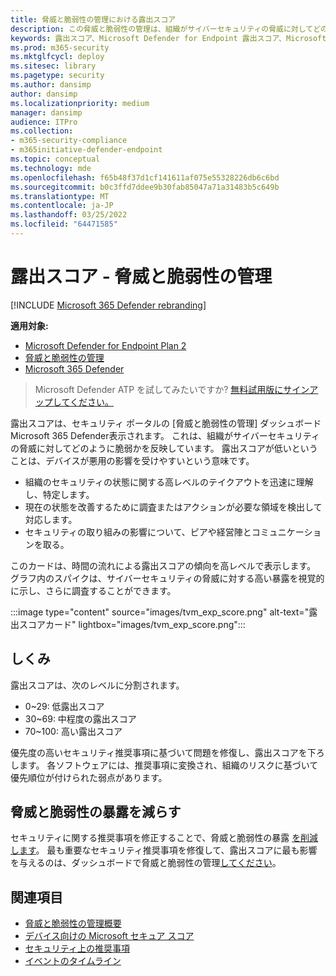 ```yaml
---
title: 脅威と脆弱性の管理における露出スコア
description: この脅威と脆弱性の管理は、組織がサイバーセキュリティの脅威に対してどのように脆弱かを反映しています。
keywords: 露出スコア、Microsoft Defender for Endpoint 露出スコア、Microsoft Defender for Endpoint tvm 露出スコア、組織の露出スコア、tvm 組織の露出スコア、脅威と脆弱性の管理、Microsoft Defender for Endpoint
ms.prod: m365-security
ms.mktglfcycl: deploy
ms.sitesec: library
ms.pagetype: security
ms.author: dansimp
author: dansimp
ms.localizationpriority: medium
manager: dansimp
audience: ITPro
ms.collection:
- m365-security-compliance
- m365initiative-defender-endpoint
ms.topic: conceptual
ms.technology: mde
ms.openlocfilehash: f65b48f37d1cf141611af075e55328226db6c6bd
ms.sourcegitcommit: b0c3ffd7ddee9b30fab85047a71a31483b5c649b
ms.translationtype: MT
ms.contentlocale: ja-JP
ms.lasthandoff: 03/25/2022
ms.locfileid: "64471585"
---
```

# <a name="exposure-score---threat-and-vulnerability-management"></a>露出スコア - 脅威と脆弱性の管理

[!INCLUDE [Microsoft 365 Defender rebranding](../../includes/microsoft-defender.md)]

**適用対象:**

- [Microsoft Defender for Endpoint Plan 2](https://go.microsoft.com/fwlink/?linkid=2154037)
- [脅威と脆弱性の管理](next-gen-threat-and-vuln-mgt.md)
- [Microsoft 365 Defender](https://go.microsoft.com/fwlink/?linkid=2118804)

> Microsoft Defender ATP を試してみたいですか? [無料試用版にサインアップしてください。](https://signup.microsoft.com/create-account/signup?products=7f379fee-c4f9-4278-b0a1-e4c8c2fcdf7e&ru=https://aka.ms/MDEp2OpenTrial?ocid=docs-wdatp-portaloverview-abovefoldlink)

露出スコアは、セキュリティ ポータルの [[](tvm-dashboard-insights.md)脅威と脆弱性の管理] ダッシュボードMicrosoft 365 Defender表示されます。 これは、組織がサイバーセキュリティの脅威に対してどのように脆弱かを反映しています。 露出スコアが低いということは、デバイスが悪用の影響を受けやすいという意味です。

- 組織のセキュリティの状態に関する高レベルのテイクアウトを迅速に理解し、特定します。
- 現在の状態を改善するために調査またはアクションが必要な領域を検出して対応します。
- セキュリティの取り組みの影響について、ピアや経営陣とコミュニケーションを取る。

このカードは、時間の流れによる露出スコアの傾向を高レベルで表示します。 グラフ内のスパイクは、サイバーセキュリティの脅威に対する高い暴露を視覚的に示し、さらに調査することができます。

:::image type="content" source="images/tvm_exp_score.png" alt-text="露出スコアカード" lightbox="images/tvm_exp_score.png":::

## <a name="how-it-works"></a>しくみ

露出スコアは、次のレベルに分割されます。

- 0~29: 低露出スコア
- 30~69: 中程度の露出スコア
- 70~100: 高い露出スコア

優先度の高いセキュリティ推奨事項に基づいて問題を修復[](tvm-security-recommendation.md)し、露出スコアを下ろします。 各ソフトウェアには、推奨事項に変換され、組織のリスクに基づいて優先順位が付けられた弱点があります。

## <a name="reduce-your-threat-and-vulnerability-exposure"></a>脅威と脆弱性の暴露を減らす

セキュリティに関する推奨事項を修正することで、脅威と脆弱性の暴露 [を削減します](tvm-security-recommendation.md)。 最も重要なセキュリティ推奨事項を修復して、露出スコアに最も影響を与えるのは、ダッシュボードで脅威と脆弱性の管理[してください](tvm-dashboard-insights.md)。

## <a name="related-topics"></a>関連項目

- [脅威と脆弱性の管理概要](next-gen-threat-and-vuln-mgt.md)
- [デバイス向けの Microsoft セキュア スコア](tvm-microsoft-secure-score-devices.md)
- [セキュリティ上の推奨事項](tvm-security-recommendation.md)
- [イベントのタイムライン](threat-and-vuln-mgt-event-timeline.md)

